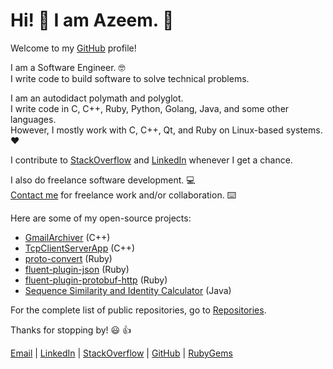# Hi! 👋 I am Azeem. 🙂

Welcome to my [GitHub](https://github.com/iamAzeem) profile!

I am a Software Engineer. 🤓  
I write code to build software to solve technical problems.

I am an autodidact polymath and polyglot.  
I write code in C, C++, Ruby, Python, Golang, Java, and some other languages.  
However, I mostly work with C, C++, Qt, and Ruby on Linux-based systems. ❤️

I contribute to
[StackOverflow](https://stackoverflow.com/users/7670262/azeem?tab=profile) and
[LinkedIn](https://www.linkedin.com/in/az33msajid/) whenever I get a chance.

I also do freelance software development. 💻  
[Contact me](mailto:azeem.sajid@gmail.com) for freelance work and/or
collaboration. ⌨️

Here are some of my open-source projects:

- [GmailArchiver](https://github.com/iamAzeem/GmailArchiver) (C++)
- [TcpClientServerApp](https://github.com/iamAzeem/TcpClientServerApp) (C++)
- [proto-convert](https://github.com/iamAzeem/proto-convert) (Ruby)
- [fluent-plugin-json](https://github.com/iamAzeem/fluent-plugin-json) (Ruby)
- [fluent-plugin-protobuf-http](https://github.com/iamAzeem/fluent-plugin-protobuf-http) (Ruby)
- [Sequence Similarity and Identity Calculator](https://github.com/iamAzeem/ssic) (Java)

For the complete list of public repositories, go to
[Repositories](https://github.com/iamAzeem?tab=repositories).

Thanks for stopping by! 😃 👍

[Email](mailto:azeem.sajid@gmail.com) |
[LinkedIn](https://www.linkedin.com/in/az33msajid) |
[StackOverflow](https://stackoverflow.com/users/7670262/azeem) |
[GitHub](https://github.com/iamAzeem) |
[RubyGems](https://rubygems.org/profiles/iamAzeem)
